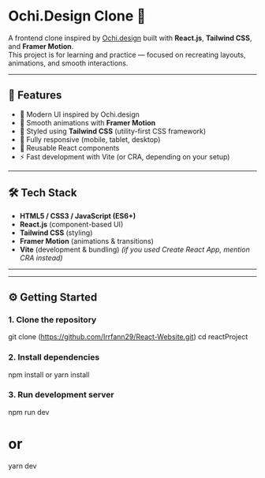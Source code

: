 # Ochi.Design Clone 🎨

A frontend clone inspired by [Ochi.design](https://ochi.design/) built with **React.js**, **Tailwind CSS**, and **Framer Motion**.  
This project is for learning and practice — focused on recreating layouts, animations, and smooth interactions.

---

## 🚀 Features

- 📌 Modern UI inspired by Ochi.design  
- 🎥 Smooth animations with **Framer Motion**  
- 🎨 Styled using **Tailwind CSS** (utility-first CSS framework)  
- 📱 Fully responsive (mobile, tablet, desktop)  
- 🧩 Reusable React components  
- ⚡ Fast development with Vite (or CRA, depending on your setup)  

---

## 🛠️ Tech Stack

- **HTML5 / CSS3 / JavaScript (ES6+)**  
- **React.js** (component-based UI)  
- **Tailwind CSS** (styling)  
- **Framer Motion** (animations & transitions)  
- **Vite** (development & bundling) *(if you used Create React App, mention CRA instead)*  

---

---

## ⚙️ Getting Started

### 1. Clone the repository

git clone (https://github.com/Irrfann29/React-Website.git)
cd reactProject
### 2. Install dependencies
npm install
  or
yarn install

### 3. Run development server
npm run dev
# or
yarn dev


